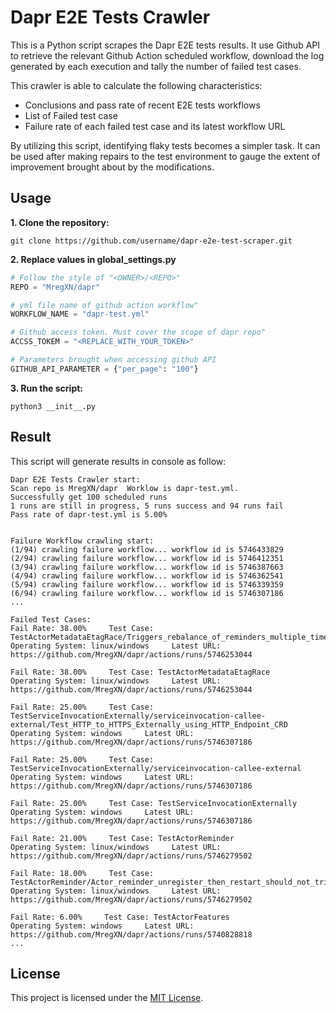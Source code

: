 # Dapr E2E Tests Crawler
This is a Python script scrapes the Dapr E2E tests results. It use Github API to retrieve the relevant Github Action scheduled workflow, download the log generated by each execution and tally the number of failed test cases.

This crawler is able to calculate the following characteristics:
- Conclusions and pass rate of recent E2E tests workflows
- List of Failed test case
- Failure rate of each failed test case and its latest workflow URL
  
By utilizing this script, identifying flaky tests becomes a simpler task. It can be used after making repairs to the test environment to gauge the extent of improvement brought about by the modifications.

## Usage
**1. Clone the repository:**

```shell
git clone https://github.com/username/dapr-e2e-test-scraper.git 
```

**2. Replace values in global_settings.py** 
```python
# Follow the style of "<OWNER>/<REPO>"
REPO = "MregXN/dapr"

# yml file name of github action workflow"
WORKFLOW_NAME = "dapr-test.yml"

# Github access token. Must cover the scope of dapr repo"
ACCSS_TOKEM = "<REPLACE_WITH_YOUR_TOKEN>"

# Parameters brought when accessing github API
GITHUB_API_PARAMETER = {"per_page": "100"}
```

**3. Run the script:**
```shell
python3 __init__.py 
```

## Result
This script will generate results in console as follow:
```
Dapr E2E Tests Crawler start: 
Scan repo is MregXN/dapr  Worklow is dapr-test.yml.
Successfully get 100 scheduled runs
1 runs are still in progress, 5 runs success and 94 runs fail
Pass rate of dapr-test.yml is 5.00%


Failure Workflow crawling start:
(1/94) crawling failure workflow... workflow id is 5746433829
(2/94) crawling failure workflow... workflow id is 5746412351
(3/94) crawling failure workflow... workflow id is 5746387663
(4/94) crawling failure workflow... workflow id is 5746362541
(5/94) crawling failure workflow... workflow id is 5746339359
(6/94) crawling failure workflow... workflow id is 5746307186
...

Failed Test Cases:
Fail Rate: 38.00%     Test Case: TestActorMetadataEtagRace/Triggers_rebalance_of_reminders_multiple_times_to_validate_eTag_race_on_metadata_record.
Operating System: linux/windows     Latest URL: https://github.com/MregXN/dapr/actions/runs/5746253044

Fail Rate: 38.00%     Test Case: TestActorMetadataEtagRace
Operating System: linux/windows     Latest URL: https://github.com/MregXN/dapr/actions/runs/5746253044

Fail Rate: 25.00%     Test Case: TestServiceInvocationExternally/serviceinvocation-callee-external/Test_HTTP_to_HTTPS_Externally_using_HTTP_Endpoint_CRD
Operating System: windows     Latest URL: https://github.com/MregXN/dapr/actions/runs/5746307186

Fail Rate: 25.00%     Test Case: TestServiceInvocationExternally/serviceinvocation-callee-external
Operating System: windows     Latest URL: https://github.com/MregXN/dapr/actions/runs/5746307186

Fail Rate: 25.00%     Test Case: TestServiceInvocationExternally
Operating System: windows     Latest URL: https://github.com/MregXN/dapr/actions/runs/5746307186

Fail Rate: 21.00%     Test Case: TestActorReminder
Operating System: linux/windows     Latest URL: https://github.com/MregXN/dapr/actions/runs/5746279502

Fail Rate: 18.00%     Test Case: TestActorReminder/Actor_reminder_unregister_then_restart_should_not_trigger_anymore.
Operating System: linux/windows     Latest URL: https://github.com/MregXN/dapr/actions/runs/5746279502

Fail Rate: 6.00%     Test Case: TestActorFeatures
Operating System: windows     Latest URL: https://github.com/MregXN/dapr/actions/runs/5740828818
...
``` 

## License
 
This project is licensed under the [MIT License](http://opensource.org/licenses/MIT).